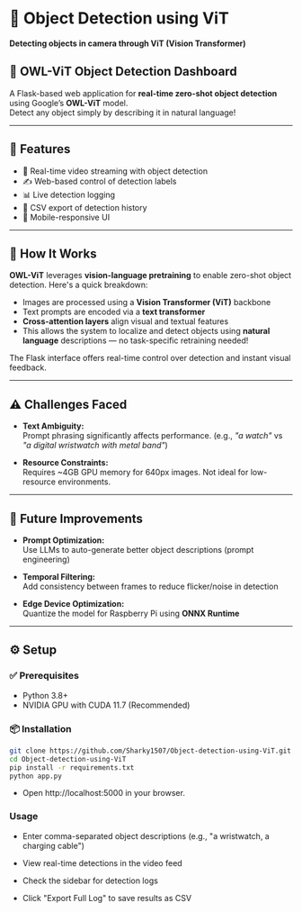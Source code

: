 # 🦉 Object Detection using ViT

**Detecting objects in camera through ViT (Vision Transformer)**

## 📸 OWL-ViT Object Detection Dashboard

A Flask-based web application for **real-time zero-shot object detection** using Google’s **OWL-ViT** model.  
Detect any object simply by describing it in natural language!

---

## 🚀 Features

- 🎥 Real-time video streaming with object detection  
- ✍️ Web-based control of detection labels  
- 📊 Live detection logging  
- 📁 CSV export of detection history  
- 📱 Mobile-responsive UI  

---

## 🧠 How It Works

**OWL-ViT** leverages **vision-language pretraining** to enable zero-shot object detection. Here's a quick breakdown:

- Images are processed using a **Vision Transformer (ViT)** backbone  
- Text prompts are encoded via a **text transformer**
- **Cross-attention layers** align visual and textual features
- This allows the system to localize and detect objects using **natural language** descriptions — no task-specific retraining needed!

The Flask interface offers real-time control over detection and instant visual feedback.

---

## ⚠️ Challenges Faced

- **Text Ambiguity:**  
  Prompt phrasing significantly affects performance. (e.g., _"a watch"_ vs _"a digital wristwatch with metal band"_)

- **Resource Constraints:**  
  Requires ~4GB GPU memory for 640px images. Not ideal for low-resource environments.

---

## 🔮 Future Improvements

- **Prompt Optimization:**  
  Use LLMs to auto-generate better object descriptions (prompt engineering)

- **Temporal Filtering:**  
  Add consistency between frames to reduce flicker/noise in detection

- **Edge Device Optimization:**  
  Quantize the model for Raspberry Pi using **ONNX Runtime**

---

## ⚙️ Setup

### ✅ Prerequisites

- Python 3.8+  
- NVIDIA GPU with CUDA 11.7 (Recommended)

### 📦 Installation

```bash
git clone https://github.com/Sharky1507/Object-detection-using-ViT.git
cd Object-detection-using-ViT
pip install -r requirements.txt
python app.py
```
- Open http://localhost:5000 in your browser.
### Usage
- Enter comma-separated object descriptions (e.g., "a wristwatch, a charging cable")

- View real-time detections in the video feed

- Check the sidebar for detection logs

- Click "Export Full Log" to save results as CSV

